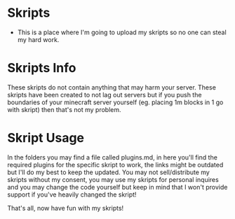 # Skripts
- This is a place where I'm going to upload my skripts so no one can steal my hard work.

# Skripts Info
These skripts do not contain anything that may harm your server.
These skripts have been created to not lag out servers but if you push the boundaries of your minecraft server yourself (eg. placing 1m blocks in 1 go with skript) then that's not my problem.

# Skript Usage
In the folders you may find a file called plugins.md, in here you'll find the required plugins for the specific skript to work, the links might be outdated but I'll do my best to keep the updated.
You may not sell/distribute my skripts without my consent, you may use my skripts for personal inquires and you may change the code yourself but keep in mind that I won't provide support if you've heavily changed the skript!

That's all, now have fun with my skripts!
